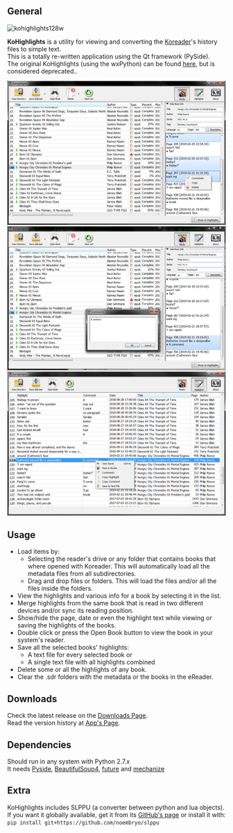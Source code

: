 ## General
![kohighlights128w](https://cloud.githubusercontent.com/assets/14363074/9978678/22e01940-5f49-11e5-8112-bc58b8f0f56f.png)

**KoHighlights** is a utility for viewing and converting the
[Koreader](https://github.com/koreader/koreader)'s history files to simple text.  
This is a totally re-written application using the Qt framework (PySide).  
The original KoHighlights (using the wxPython) can be found
[here](https://github.com/noonkey/KoHighlights), but is considered deprecated..


![HighLights ScreenShot](screen1.png)
![HighLights ScreenShot](screen2.png)
![HighLights ScreenShot](screen3.png)

## Usage
* Load items by:
    * Selecting the reader's drive or any folder that contains books that where opened
      with Koreader. This will automatically load all the metadata files from all
      subdirectories.
    * Drag and drop files or folders. This will load the files and/or all the files
      inside the folders.
* View the highlights and various info for a book by selecting it in the list.
* Merge highlights from the same book that is read in two different devices and/or sync
  its reading position. 
* Show/hide the page, date or even the highlight text while viewing or saving the
  highlights of the books. 
* Double click or press the Open Book button to view the book in your system's reader.
* Save all the selected books' highlights:
    * A text file for every selected book or
    * A single text file with all highlights combined
* Delete some or all the highlights of any book.
* Clear the .sdr folders with the metadata or the books in the eReader.

## Downloads
Check the latest release on the [Downloads Page](https://github.com/noembryo/KoHighlights/releases).  
Read the version history at [App's Page](http://www.noembryo.com/apps.php?kohighlights).

## Dependencies
Should run in any system with Python 2.7.x  
It needs [Pyside](https://pypi.org/project/PySide/),
[BeautifulSoup4](https://pypi.org/project/beautifulsoup4/),
[future](https://pypi.org/project/future/) and
[mechanize](https://pypi.org/project/mechanize/)  

## Extra
KoHighlights includes SLPPU (a converter between python and lua objects).  
If you want it globally available, get it from its
[GitHub's page](https://github.com/noembryo/slppu) or install it with:  
`pip install git+https://github.com/noembryo/slppu`  
